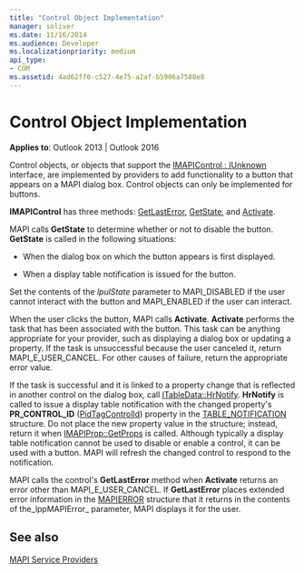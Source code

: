 ```yaml
---
title: "Control Object Implementation"
manager: soliver
ms.date: 11/16/2014
ms.audience: Developer
ms.localizationpriority: medium
api_type:
- COM
ms.assetid: 4ad62ff0-c527-4e75-a2af-b5906a7588e8 
---
```


# Control Object Implementation

**Applies to**: Outlook 2013 | Outlook 2016
  
Control objects, or objects that support the [IMAPIControl : IUnknown](imapicontroliunknown.md) interface, are implemented by providers to add functionality to a button that appears on a MAPI dialog box. Control objects can only be implemented for buttons.
  
 **IMAPIControl** has three methods: [GetLastError](imapicontrol-getlasterror.md), [GetState](imapicontrol-getstate.md), and [Activate](imapicontrol-activate.md).
  
MAPI calls **GetState** to determine whether or not to disable the button. **GetState** is called in the following situations:
  
- When the dialog box on which the button appears is first displayed.

- When a display table notification is issued for the button.

Set the contents of the _lpulState_ parameter to MAPI_DISABLED if the user cannot interact with the button and MAPI_ENABLED if the user can interact.
  
When the user clicks the button, MAPI calls **Activate**. **Activate** performs the task that has been associated with the button. This task can be anything appropriate for your provider, such as displaying a dialog box or updating a property. If the task is unsuccessful because the user canceled it, return MAPI_E_USER_CANCEL. For other causes of failure, return the appropriate error value.
  
If the task is successful and it is linked to a property change that is reflected in another control on the dialog box, call [ITableData::HrNotify](itabledata-hrnotify.md). **HrNotify** is called to issue a display table notification with the changed property's **PR_CONTROL_ID** ([PidTagControlId](pidtagcontrolid-canonical-property.md)) property in the [TABLE_NOTIFICATION](table_notification.md) structure. Do not place the new property value in the structure; instead, return it when [IMAPIProp::GetProps](imapiprop-getprops.md) is called. Although typically a display table notification cannot be used to disable or enable a control, it can be used with a button. MAPI will refresh the changed control to respond to the notification.
  
MAPI calls the control's **GetLastError** method when **Activate** returns an error other than MAPI_E_USER_CANCEL. If **GetLastError** places extended error information in the [MAPIERROR](mapierror.md) structure that it returns in the contents of the_lppMAPIError_ parameter, MAPI displays it for the user.
  
## See also

[MAPI Service Providers](mapi-service-providers.md)
